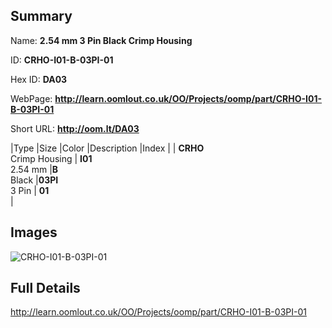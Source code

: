 

## Summary
 
Name: __2.54 mm 3 Pin Black Crimp Housing__

ID: __CRHO-I01-B-03PI-01__

Hex ID: __DA03__

WebPage: __http://learn.oomlout.co.uk/OO/Projects/oomp/part/CRHO-I01-B-03PI-01__

Short URL: __http://oom.lt/DA03__


|Type   |Size   |Color   |Description   |Index   |
| __CRHO__ <br>Crimp Housing  | __I01__<br>2.54 mm   |__B__<br>Black    |__03PI__<br>3 Pin    | __01__<br>  |


## Images
![CRHO-I01-B-03PI-01](http://oomlout.com/oomp-gen/parts/CRHO-I01-B-03PI-01/CRHO-I01-B-03PI-01_420.jpg)

## Full Details

 http://learn.oomlout.co.uk/OO/Projects/oomp/part/CRHO-I01-B-03PI-01

